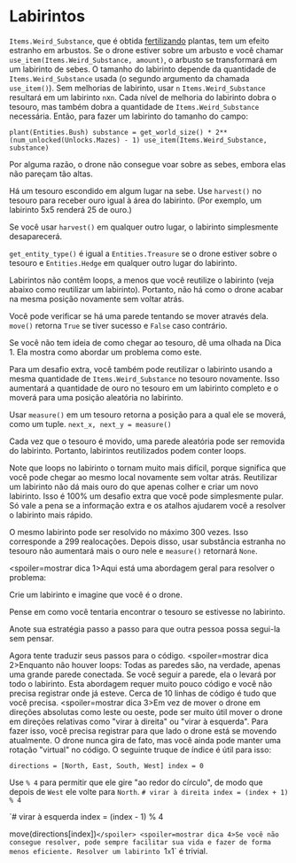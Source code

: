 # Labirintos
`Items.Weird_Substance`, que é obtida [fertilizando](docs/unlocks/fertilizer.md) plantas, tem um efeito estranho em arbustos. Se o drone estiver sobre um arbusto e você chamar `use_item(Items.Weird_Substance, amount)`, o arbusto se transformará em um labirinto de sebes.
O tamanho do labirinto depende da quantidade de `Items.Weird_Substance` usada (o segundo argumento da chamada `use_item()`).
Sem melhorias de labirinto, usar `n` `Items.Weird_Substance` resultará em um labirinto `n`x`n`. Cada nível de melhoria do labirinto dobra o tesouro, mas também dobra a quantidade de `Items.Weird_Substance` necessária.
Então, para fazer um labirinto do tamanho do campo:

`plant(Entities.Bush)
substance = get_world_size() * 2**(num_unlocked(Unlocks.Mazes) - 1)
use_item(Items.Weird_Substance, substance)`


Por alguma razão, o drone não consegue voar sobre as sebes, embora elas não pareçam tão altas.

Há um tesouro escondido em algum lugar na sebe. Use `harvest()` no tesouro para receber ouro igual à área do labirinto. (Por exemplo, um labirinto 5x5 renderá 25 de ouro.)

Se você usar `harvest()` em qualquer outro lugar, o labirinto simplesmente desaparecerá.

`get_entity_type()` é igual a `Entities.Treasure` se o drone estiver sobre o tesouro e `Entities.Hedge` em qualquer outro lugar do labirinto.

Labirintos não contêm loops, a menos que você reutilize o labirinto (veja abaixo como reutilizar um labirinto). Portanto, não há como o drone acabar na mesma posição novamente sem voltar atrás.

Você pode verificar se há uma parede tentando se mover através dela.
`move()` retorna `True` se tiver sucesso e `False` caso contrário.

Se você não tem ideia de como chegar ao tesouro, dê uma olhada na Dica 1. Ela mostra como abordar um problema como este.


Para um desafio extra, você também pode reutilizar o labirinto usando a mesma quantidade de `Items.Weird_Substance` no tesouro novamente.
Isso aumentará a quantidade de ouro no tesouro em um labirinto completo e o moverá para uma posição aleatória no labirinto.

Usar `measure()` em um tesouro retorna a posição para a qual ele se moverá, como um tuple.
`next_x, next_y = measure()`

Cada vez que o tesouro é movido, uma parede aleatória pode ser removida do labirinto. Portanto, labirintos reutilizados podem conter loops.

Note que loops no labirinto o tornam muito mais difícil, porque significa que você pode chegar ao mesmo local novamente sem voltar atrás.
Reutilizar um labirinto não dá mais ouro do que apenas colher e criar um novo labirinto.
Isso é 100% um desafio extra que você pode simplesmente pular.
Só vale a pena se a informação extra e os atalhos ajudarem você a resolver o labirinto mais rápido.

O mesmo labirinto pode ser resolvido no máximo 300 vezes. Isso corresponde a 299 realocações. Depois disso, usar substância estranha no tesouro não aumentará mais o ouro nele e `measure()` retornará `None`.

<spoiler=mostrar dica 1>Aqui está uma abordagem geral para resolver o problema:

Crie um labirinto e imagine que você é o drone.

Pense em como você tentaria encontrar o tesouro se estivesse no labirinto.

Anote sua estratégia passo a passo para que outra pessoa possa segui-la sem pensar.

Agora tente traduzir seus passos para o código.
</spoiler>
<spoiler=mostrar dica 2>Enquanto não houver loops: Todas as paredes são, na verdade, apenas uma grande parede conectada. Se você seguir a parede, ela o levará por todo o labirinto.
Esta abordagem requer muito pouco código e você não precisa registrar onde já esteve. Cerca de 10 linhas de código é tudo que você precisa.</spoiler>
<spoiler=mostrar dica 3>Em vez de mover o drone em direções absolutas como leste ou oeste, pode ser muito útil mover o drone em direções relativas como "virar à direita" ou "virar à esquerda". Para fazer isso, você precisa registrar para que lado o drone está se movendo atualmente. O drone nunca gira de fato, mas você ainda pode manter uma rotação "virtual" no código.
O seguinte truque de índice é útil para isso:

`directions = [North, East, South, West]
index = 0`

Use `% 4` para permitir que ele gire "ao redor do círculo", de modo que depois de `West` ele volte para `North`.
`# virar à direita
index = (index + 1) % 4`

`# virar à esquerda
index = (index - 1) % 4

move(directions[index])`</spoiler>
<spoiler=mostrar dica 4>Se você não consegue resolver, pode sempre facilitar sua vida e fazer de forma menos eficiente.
Resolver um labirinto `1`x`1` é trivial.</spoiler>